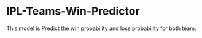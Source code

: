 # IPL-Teams-Win-Predictor
This model is Predict the win probability and loss probability for both team.
